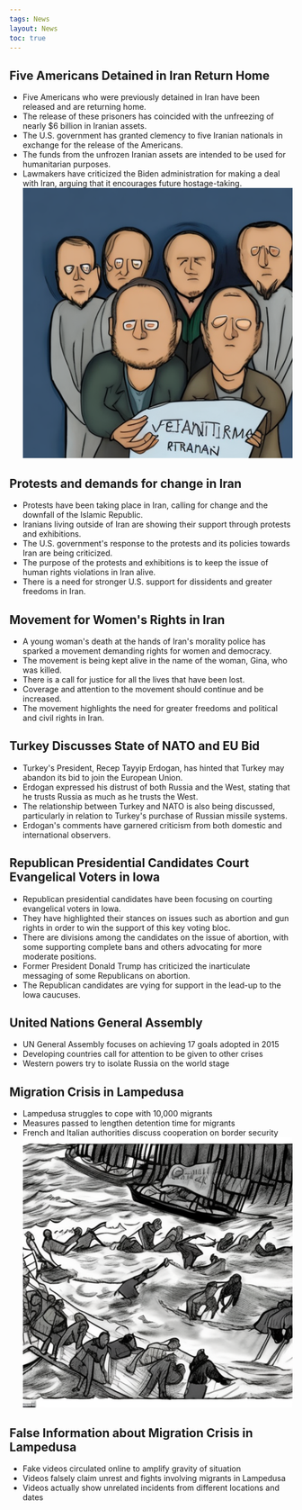 ```yaml
---
tags: News
layout: News
toc: true
---
```



## Five Americans Detained in Iran Return Home

- Five Americans who were previously detained in Iran have been released and are returning home.
- The release of these prisoners has coincided with the unfreezing of nearly $6 billion in Iranian assets.
- The U.S. government has granted clemency to five Iranian nationals in exchange for the release of the Americans.
- The funds from the unfrozen Iranian assets are intended to be used for humanitarian purposes.
- Lawmakers have criticized the Biden administration for making a deal with Iran, arguing that it encourages future hostage-taking.
  ![2023-09-19--21-45-49_5](\assets\2023-09-19--21-45-49_5.png)

## Protests and demands for change in Iran

- Protests have been taking place in Iran, calling for change and the downfall of the Islamic Republic.
- Iranians living outside of Iran are showing their support through protests and exhibitions.
- The U.S. government's response to the protests and its policies towards Iran are being criticized.
- The purpose of the protests and exhibitions is to keep the issue of human rights violations in Iran alive.
- There is a need for stronger U.S. support for dissidents and greater freedoms in Iran.

## Movement for Women's Rights in Iran

  - A young woman's death at the hands of Iran's morality police has sparked a movement demanding rights for women and democracy.
  - The movement is being kept alive in the name of the woman, Gina, who was killed.
  - There is a call for justice for all the lives that have been lost.
  - Coverage and attention to the movement should continue and be increased.
  - The movement highlights the need for greater freedoms and political and civil rights in Iran.


## Turkey Discusses State of NATO and EU Bid
- Turkey's President, Recep Tayyip Erdogan, has hinted that Turkey may abandon its bid to join the European Union.
- Erdogan expressed his distrust of both Russia and the West, stating that he trusts Russia as much as he trusts the West.
- The relationship between Turkey and NATO is also being discussed, particularly in relation to Turkey's purchase of Russian missile systems.
- Erdogan's comments have garnered criticism from both domestic and international observers.

## Republican Presidential Candidates Court Evangelical Voters in Iowa
- Republican presidential candidates have been focusing on courting evangelical voters in Iowa.
- They have highlighted their stances on issues such as abortion and gun rights in order to win the support of this key voting bloc.
- There are divisions among the candidates on the issue of abortion, with some supporting complete bans and others advocating for more moderate positions.
- Former President Donald Trump has criticized the inarticulate messaging of some Republicans on abortion.
- The Republican candidates are vying for support in the lead-up to the Iowa caucuses.

## United Nations General Assembly

- UN General Assembly focuses on achieving 17 goals adopted in 2015
- Developing countries call for attention to be given to other crises
- Western powers try to isolate Russia on the world stage

## Migration Crisis in Lampedusa

- Lampedusa struggles to cope with 10,000 migrants
- Measures passed to lengthen detention time for migrants
- French and Italian authorities discuss cooperation on border security
  ![2023-09-19--21-52-18_2](\assets\2023-09-19--21-52-18_2.png)

## False Information about Migration Crisis in Lampedusa

- Fake videos circulated online to amplify gravity of situation
- Videos falsely claim unrest and fights involving migrants in Lampedusa
- Videos actually show unrelated incidents from different locations and dates
